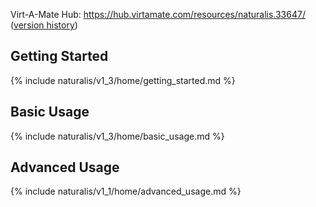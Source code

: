 Virt-A-Mate Hub: <https://hub.virtamate.com/resources/naturalis.33647/> ([version history](https://hub.virtamate.com/resources/naturalis.33647/history))

## Getting Started

{% include naturalis/v1_3/home/getting_started.md %}

## Basic Usage

{% include naturalis/v1_3/home/basic_usage.md %}

## Advanced Usage

{% include naturalis/v1_1/home/advanced_usage.md %}
